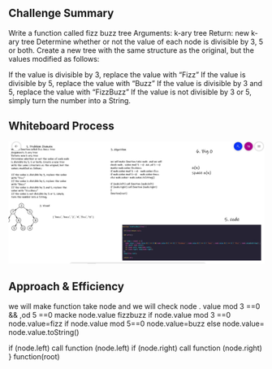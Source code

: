 ## Challenge Summary
Write a function called fizz buzz tree
Arguments: k-ary tree
Return: new k-ary tree
Determine whether or not the value of each node is divisible by 3, 5 or both. Create a new tree with the same structure as the original, but the values modified as follows:

If the value is divisible by 3, replace the value with “Fizz”
If the value is divisible by 5, replace the value with “Buzz”
If the value is divisible by 3 and 5, replace the value with “FizzBuzz”
If the value is not divisible by 3 or 5, simply turn the number into a String.

## Whiteboard Process

![tree-fizz-buzz](./img/tree-fizz-buzz.JPG)

## Approach & Efficiency
we will make function take node  and we will check node . value mod 3 ==0  && ,od 5 ==0 
macke node.value fizzbuzz 
if node.value mod 3 ==0   node.value=fizz
if node.value mod 5==0    node.value=buzz
else node.value= node.value.toString()

if (node.left) call function (node.left)
if (node.right) call function (node.right)
}
function(root)